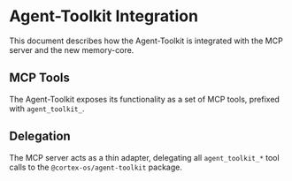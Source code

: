 # Agent-Toolkit Integration

This document describes how the Agent-Toolkit is integrated with the MCP server and the new memory-core.

## MCP Tools

The Agent-Toolkit exposes its functionality as a set of MCP tools, prefixed with `agent_toolkit_`.

## Delegation

The MCP server acts as a thin adapter, delegating all `agent_toolkit_*` tool calls to the `@cortex-os/agent-toolkit` package.
